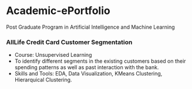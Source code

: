 # Academic-ePortfolio
Post Graduate Program in Artificial Intelligence and Machine Learning

### AllLife Credit Card Customer Segmentation
  - Course: Unsupervised Learning
  - To identify different segments in the existing customers based on their spending patterns as well as past interaction with the bank.
  - Skills and Tools: EDA, Data Visualization, KMeans Clustering, Hierarquical Clustering.
